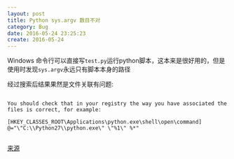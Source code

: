 ```yaml
---
layout: post
title: Python sys.argv 数目不对
category: Bug
date: 2016-05-24 23:25:23
create: 2016-05-24
---
```


Windows 命令行可以直接写`test.py`运行python脚本，这本来是很好用的，但是使用时发现`sys.argv`永远只有脚本本身的路径

经过搜索后结果果然是文件关联有问题:

```

You should check that in your registry the way you have associated the files is correct, for example:

[HKEY_CLASSES_ROOT\Applications\python.exe\shell\open\command]
@="\"C:\\Python27\\python.exe\" \"%1\" %*"


```

[来源](http://stackoverflow.com/questions/9880540/python-command-line-arguments-windows)
